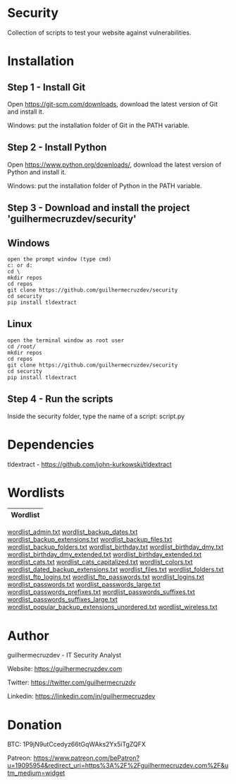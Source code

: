 # Security

Collection of scripts to test your website against vulnerabilities.

# Installation

## Step 1 - Install Git

Open https://git-scm.com/downloads, download the latest version of Git and install it.

Windows: put the installation folder of Git in the PATH variable.

## Step 2 - Install Python

Open https://www.python.org/downloads/, download the latest version of Python and install it.

Windows: put the installation folder of Python in the PATH variable.

## Step 3 - Download and install the project 'guilhermecruzdev/security'

Windows
-------
```
open the prompt window (type cmd)
c: or d:
cd \
mkdir repos
cd repos
git clone https://github.com/guilhermecruzdev/security
cd security
pip install tldextract
```

Linux
-----
```
open the terminal window as root user
cd /root/
mkdir repos
cd repos
git clone https://github.com/guilhermecruzdev/security
cd security
pip install tldextract
```

## Step 4 - Run the scripts

Inside the security folder, type the name of a script: script.py

# Dependencies

tldextract - https://github.com/john-kurkowski/tldextract

# Wordlists

Wordlist |
-------- |
[wordlist_admin.txt](https://raw.githubusercontent.com/guilhermecruzdev/security/master/wordlists/wordlist_admin.txt)
[wordlist_backup_dates.txt](https://raw.githubusercontent.com/guilhermecruzdev/security/master/wordlists/wordlist_backup_dates.txt)
[wordlist_backup_extensions.txt](https://raw.githubusercontent.com/guilhermecruzdev/security/master/wordlists/wordlist_backup_extensions.txt)
[wordlist_backup_files.txt](https://raw.githubusercontent.com/guilhermecruzdev/security/master/wordlists/wordlist_backup_files.txt)
[wordlist_backup_folders.txt](https://raw.githubusercontent.com/guilhermecruzdev/security/master/wordlists/wordlist_backup_folders.txt)
[wordlist_birthday.txt](https://raw.githubusercontent.com/guilhermecruzdev/security/master/wordlists/wordlist_birthday.txt)
[wordlist_birthday_dmy.txt](https://raw.githubusercontent.com/guilhermecruzdev/security/master/wordlists/wordlist_birthday_dmy.txt)
[wordlist_birthday_dmy_extended.txt](https://raw.githubusercontent.com/guilhermecruzdev/security/master/wordlists/wordlist_birthday_dmy_extended.txt)
[wordlist_birthday_extended.txt](https://raw.githubusercontent.com/guilhermecruzdev/security/master/wordlists/wordlist_birthday_extended.txt)
[wordlist_cats.txt](https://raw.githubusercontent.com/guilhermecruzdev/security/master/wordlists/wordlist_cats.txt)
[wordlist_cats_capitalized.txt](https://raw.githubusercontent.com/guilhermecruzdev/security/master/wordlists/wordlist_cats_capitalized.txt)
[wordlist_colors.txt](https://raw.githubusercontent.com/guilhermecruzdev/security/master/wordlists/wordlist_colors.txt)
[wordlist_dated_backup_extensions.txt](https://raw.githubusercontent.com/guilhermecruzdev/security/master/wordlists/wordlist_dated_backup_extensions.txt)
[wordlist_files.txt](https://raw.githubusercontent.com/guilhermecruzdev/security/master/wordlists/wordlist_files.txt)
[wordlist_folders.txt](https://raw.githubusercontent.com/guilhermecruzdev/security/master/wordlists/wordlist_folders.txt)
[wordlist_ftp_logins.txt](https://raw.githubusercontent.com/guilhermecruzdev/security/master/wordlists/wordlist_ftp_logins.txt)
[wordlist_ftp_passwords.txt](https://raw.githubusercontent.com/guilhermecruzdev/security/master/wordlists/wordlist_ftp_passwords.txt)
[wordlist_logins.txt](https://raw.githubusercontent.com/guilhermecruzdev/security/master/wordlists/wordlist_logins.txt)
[wordlist_passwords.txt](https://raw.githubusercontent.com/guilhermecruzdev/security/master/wordlists/wordlist_passwords.txt)
[wordlist_passwords_large.txt](https://raw.githubusercontent.com/guilhermecruzdev/security/master/wordlists/wordlist_passwords_large.txt)
[wordlist_passwords_prefixes.txt](https://raw.githubusercontent.com/guilhermecruzdev/security/master/wordlists/wordlist_passwords_prefixes.txt)
[wordlist_passwords_suffixes.txt](https://raw.githubusercontent.com/guilhermecruzdev/security/master/wordlists/wordlist_passwords_suffixes.txt)
[wordlist_passwords_suffixes_large.txt](https://raw.githubusercontent.com/guilhermecruzdev/security/master/wordlists/wordlist_passwords_suffixes_large.txt)
[wordlist_popular_backup_extensions_unordered.txt](https://raw.githubusercontent.com/guilhermecruzdev/security/master/wordlists/wordlist_popular_backup_extensions_unordered.txt)
[wordlist_wireless.txt](https://raw.githubusercontent.com/guilhermecruzdev/security/master/wordlists/wordlist_wireless.txt)

# Author

guilhermecruzdev - IT Security Analyst

Website: https://guilhermecruzdev.com

Twitter: https://twitter.com/guilhermecruzdv

Linkedin: https://linkedin.com/in/guilhermecruzdev

# Donation

BTC: 1P9jN9utCcedyz66tGqWAks2Yx5iTgZQFX

Patreon: https://www.patreon.com/bePatron?u=19095954&redirect_uri=https%3A%2F%2Fguilhermecruzdev.com%2F&utm_medium=widget
